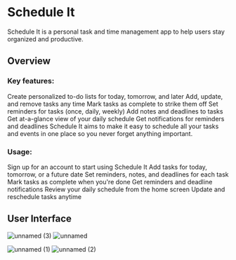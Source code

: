 # Schedule It

Schedule It is a personal task and time management app to help users stay organized and productive.

## Overview

### Key features:
Create personalized to-do lists for today, tomorrow, and later
Add, update, and remove tasks any time
Mark tasks as complete to strike them off
Set reminders for tasks (once, daily, weekly)
Add notes and deadlines to tasks
Get at-a-glance view of your daily schedule
Get notifications for reminders and deadlines
Schedule It aims to make it easy to schedule all your tasks and events in one place so you never forget anything important.

### Usage:
Sign up for an account to start using Schedule It
Add tasks for today, tomorrow, or a future date
Set reminders, notes, and deadlines for each task
Mark tasks as complete when you're done
Get reminders and deadline notifications
Review your daily schedule from the home screen
Update and reschedule tasks anytime

## User Interface
![unnamed (3)](https://github.com/Utk984/ScheduleIt/assets/76082054/a36cf5b3-8e4c-45ba-91af-128cbf4eb71b) ![unnamed](https://github.com/Utk984/ScheduleIt/assets/76082054/e40efc5c-bb10-4bd0-aba4-22e13855d80d) 

![unnamed (1)](https://github.com/Utk984/ScheduleIt/assets/76082054/d6116520-3a52-46bf-91d7-6b4afd1c17db) ![unnamed (2)](https://github.com/Utk984/ScheduleIt/assets/76082054/4d28ed44-e64b-4b57-a434-500a93a77480)
